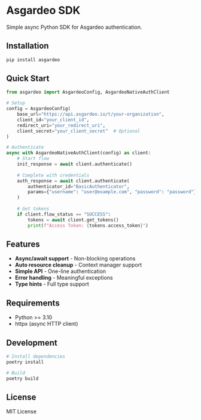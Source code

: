 # Asgardeo SDK

Simple async Python SDK for Asgardeo authentication.

## Installation

```bash
pip install asgardeo
```



## Quick Start

```python
from asgardeo import AsgardeoConfig, AsgardeoNativeAuthClient

# Setup
config = AsgardeoConfig(
    base_url="https://api.asgardeo.io/t/your-organization",
    client_id="your_client_id",
    redirect_uri="your_redirect_uri",
    client_secret="your_client_secret"  # Optional
)

# Authenticate
async with AsgardeoNativeAuthClient(config) as client:
    # Start flow
    init_response = await client.authenticate()
    
    # Complete with credentials
    auth_response = await client.authenticate(
        authenticator_id="BasicAuthenticator",
        params={"username": "user@example.com", "password": "password"}
    )
    
    # Get tokens
    if client.flow_status == "SUCCESS":
        tokens = await client.get_tokens()
        print(f"Access Token: {tokens.access_token}")
```

## Features

- **Async/await support** - Non-blocking operations
- **Auto resource cleanup** - Context manager support
- **Simple API** - One-line authentication
- **Error handling** - Meaningful exceptions
- **Type hints** - Full type support

## Requirements

- Python >= 3.10
- httpx (async HTTP client)

## Development

```bash
# Install dependencies
poetry install

# Build
poetry build
```

## License

MIT License
